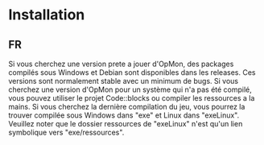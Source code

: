 # Installation
## FR
Si vous cherchez une version prete a jouer d'OpMon, des packages compilés sous Windows et Debian sont disponibles dans les releases. Ces versions sont normalement stable avec un minimum de bugs.
Si vous cherchez une version d'OpMon pour un système qui n'a pas été compilé, vous pouvez utiliser le projet Code::blocks ou compiler les ressources a la mains.
Si vous cherchez la dernière compilation du jeu, vous pourrez la trouver compilée sous Windows dans "exe" et Linux dans "exeLinux". Veuillez noter que le dossier ressources de "exeLinux" n'est qu'un lien symbolique vers "exe/ressources".
